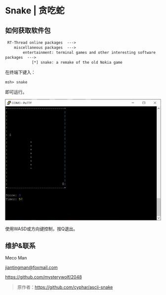 # Snake | 贪吃蛇 #

## 如何获取软件包

```
 RT-Thread online packages  --->
    miscellaneous packages  --->
        entertainment: terminal games and other interesting software packages  --->
            [*] snake: a remake of the old Nokia game
```

在终端下键入：

```shell
msh> snake
```

即可运行。

![snake](snake.png)

使用WASD或方向键控制，按Q退出。



## 维护&联系

Meco Man

jiantingman@foxmail.com

https://github.com/mysterywolf/2048

> 原作者：https://github.com/cyphar/ascii-snake